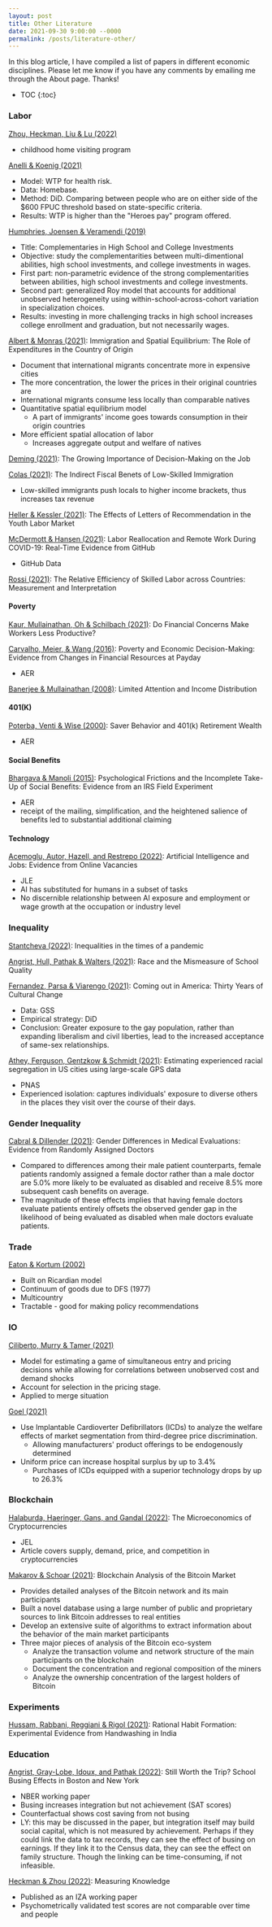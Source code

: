 ```yaml
---
layout: post
title: Other Literature
date: 2021-09-30 9:00:00 --0000
permalink: /posts/literature-other/
---
```


In this blog article, I have compiled a list of papers in different economic disciplines. Please let me know if you have any comments by emailing me through the About page. Thanks!

* TOC
{:toc}

### Labor
[Zhou, Heckman, Liu & Lu (2022)](https://ideas.repec.org/p/iza/izadps/dp15132.html)
- childhood home visiting program

[Anelli & Koenig (2021)](https://www.andrew.cmu.edu/user/fkoenig/The_willingness_to_pay21jul26.pdf)
- Model: WTP for health risk.
- Data: Homebase.
- Method: DiD. Comparing between people who are on either side of the $600 FPUC threshold based on state-specific criteria.
- Results: WTP is higher than the "Heroes pay" program offered.

[Humphries, Joensen & Veramendi (2019)](https://johnerichumphries.com/Humphries_Joensen_and_Veramendi_2018wp.pdf)
- Title: Complementaries in High School and College Investments
- Objective: study the complementarities between multi-dimentional abilities, high school investments, and college investments in wages.
- First part: non-parametric evidence of the strong complementarities between abilities, high school investments and college investments.
- Second part: generalized Roy model that accounts for additional unobserved heterogeneity using within-school-across-cohort variation in specialization choices.
- Results: investing in more challenging tracks in high school increases college enrollment and graduation, but not necessarily wages.

[Albert & Monras (2021)](https://joanmonras.weebly.com/uploads/7/6/7/9/76790475/city_size_migrant_wages_v44.pdf): Immigration and Spatial Equilibrium: The Role of Expenditures in the Country of Origin
- Document that international migrants concentrate more in expensive cities
- The more concentration, the lower the prices in their original countries are
- International migrants consume less locally than comparable natives
- Quantitative spatial equilibrium model
    - A part of immigrants' income goes towards consumption in their origin countries
- More efficient spatial allocation of labor
    - Increases aggregate output and welfare of natives

[Deming (2021)](https://static1.squarespace.com/static/60832ecef615231cedd30911/t/608ac748511a8406d2300b72/1619707720285/Deming_Decisions_April2021.pdf): The Growing Importance of Decision-Making on the Job

[Colas (2021)](https://drive.google.com/file/d/12RBQeGmUefbAWa8ZzM6vULi5ehIE3lNz/view): The Indirect Fiscal Benets of Low-Skilled Immigration
- Low-skilled immigrants push locals to higher income brackets, thus increases tax revenue

[Heller & Kessler (2021)](https://www.nber.org/papers/w29579?utm_campaign=ntwh&utm_medium=email&utm_source=ntwg17): The Effects of Letters of Recommendation in the Youth Labor Market

[McDermott & Hansen (2021)](https://www.nber.org/system/files/working_papers/w29598/): Labor Reallocation and Remote Work During COVID-19: Real-Time Evidence from GitHub
- GitHub Data

[Rossi (2021)](https://www.aeaweb.org/atypon.php?return_path=/doi/pdfplus/10.1257/aer.20191852&etoc=1): The Relative Efficiency of Skilled Labor across Countries: Measurement and Interpretation

#### Poverty
[Kaur, Mullainathan, Oh & Schilbach (2021)](https://www.nber.org/papers/w28338): Do Financial Concerns Make Workers Less Productive?

[Carvalho, Meier, & Wang (2016)](https://dx.doi.org/10.1257%2Faer.20140481): Poverty and Economic Decision-Making: Evidence from Changes in Financial Resources at Payday
- AER

[Banerjee & Mullainathan (2008)](https://pubs.aeaweb.org/doi/pdfplus/10.1257/aer.98.2.489): Limited Attention and Income Distribution

#### 401(K)
[Poterba, Venti & Wise (2000)](https://www.aeaweb.org/articles?id=10.1257/aer.90.2.297): Saver Behavior and 401(k) Retirement Wealth
- AER

#### Social Benefits
[Bhargava & Manoli (2015)](https://www.aeaweb.org/articles?id=10.1257/aer.20121493): Psychological Frictions and the Incomplete Take-Up of Social Benefits: Evidence from an IRS Field Experiment
- AER
- receipt of the mailing, simplification, and the heightened salience of benefits led to substantial additional claiming

#### Technology
[Acemoglu, Autor, Hazell, and Restrepo (2022)](https://economics.mit.edu/files/22553): Artificial Intelligence and Jobs: Evidence from Online Vacancies
- JLE
- AI has substituted for humans in a subset of tasks
- No discernible relationship between AI exposure and employment or wage growth at the occupation or industry level

### Inequality
[Stantcheva (2022)](https://www.nber.org/system/files/working_papers/w29657/w29657.pdf): Inequalities in the times of a pandemic

[Angrist, Hull, Pathak & Walters (2021)](http://www.nber.org/papers/w29608): Race and the Mismeasure of School Quality

[Fernandez, Parsa & Viarengo (2021)](http://applied-microecon.wp.st-andrews.ac.uk/files/2021/09/comingout_revision_september2021.pdf): Coming out in America: Thirty Years of Cultural Change
- Data: GSS
- Empirical strategy: DiD
- Conclusion: Greater exposure to the gay population, rather than expanding liberalism and civil liberties, lead to the increased acceptance of same-sex relationships.

[Athey, Ferguson, Gentzkow & Schmidt (2021)](https://www.pnas.org/content/pnas/118/46/e2026160118.full.pdf): Estimating experienced racial segregation in US cities using large-scale GPS data
- PNAS
- Experienced isolation: captures individuals' exposure to diverse others in the places they visit over the course of their days.

### Gender Inequality
[Cabral & Dillender (2021)](https://www.nber.org/papers/w29541?utm_campaign=ntwh&utm_medium=email&utm_source=ntwg17): Gender Differences in Medical Evaluations: Evidence from Randomly Assigned Doctors
- Compared to differences among their male patient counterparts, female patients randomly assigned a female doctor rather than a male doctor are 5.0% more likely to be evaluated as disabled and receive 8.5% more subsequent cash benefits on average.
- The magnitude of these effects implies that having female doctors evaluate patients entirely offsets the observed gender gap in the likelihood of being evaluated as disabled when male doctors evaluate patients.

### Trade

[Eaton & Kortum (2002)](http://www.lukasz-drozd.com/uploads/4/3/1/8/43183209/econ871notes_tex.pdf)
- Built on Ricardian model
- Continuum of goods due to DFS (1977)
- Multicountry
- Tractable - good for making policy recommendations

### IO

[Ciliberto, Murry & Tamer (2021)](https://www.journals.uchicago.edu/doi/abs/10.1086/715848)
- Model for estimating a game of simultaneous entry and pricing decisions while allowing for correlations between unobserved cost and demand shocks
- Account for selection in the pricing stage.
- Applied to merge situation

[Goel (2021)](https://kritikagoel.github.io/research/)
- Use Implantable Cardioverter Defibrillators (ICDs) to analyze the welfare effects of market segmentation from third-degree price discrimination.
    - Allowing manufacturers' product offerings to be endogenously determined
- Uniform price can increase hospital surplus by up to 3.4%
    - Purchases of ICDs equipped with a superior technology drops by up to 26.3%

### Blockchain
[Halaburda, Haeringer, Gans, and Gandal (2022)](https://doi.org/10.1257/jel.20201593): The Microeconomics of Cryptocurrencies
- JEL
- Article covers supply, demand, price, and competition in cryptocurrencies

[Makarov & Schoar (2021)](https://www.nber.org/papers/w29396?utm_campaign=ntwh&utm_medium=email&utm_source=ntwg17): Blockchain Analysis of the Bitcoin Market
- Provides detailed analyses of the Bitcoin network and its main participants
- Built a novel database using a large number of public and proprietary sources to link Bitcoin addresses to real entities
- Develop an extensive suite of algorithms to extract information about the behavior of the main market participants
- Three major pieces of analysis of the Bitcoin eco-system
    - Analyze the transaction volume and network structure of the main participants on the blockchain
    - Document the concentration and regional composition of the miners
    - Analyze the ownership concentration of the largest holders of Bitcoin

### Experiments
[Hussam, Rabbani, Reggiani & Rigol (2021)](https://www.aeaweb.org/articles/pdf/doi/10.1257/): Rational Habit Formation: Experimental Evidence from Handwashing in India

### Education
[Angrist, Gray-Lobe, Idoux, and Pathak (2022)](https://doi.org/10.3386/w30308): Still Worth the Trip? School Busing Effects in Boston and New York
- NBER working paper
- Busing increases integration but not achievement (SAT scores)
- Counterfactual shows cost saving from not busing
- LY: this may be discussed in the paper, but integration itself may build social capital, which is not measured by achievement. Perhaps if they could link the data to tax records, they can see the effect of busing on earnings. If they link it to the Census data, they can see the effect on family structure. Though the linking can be time-consuming, if not infeasible.

[Heckman & Zhou (2022)](https://docs.iza.org/dp15252.pdf): Measuring Knowledge
- Published as an IZA working paper
- Psychometrically validated test scores are not comparable over time and people